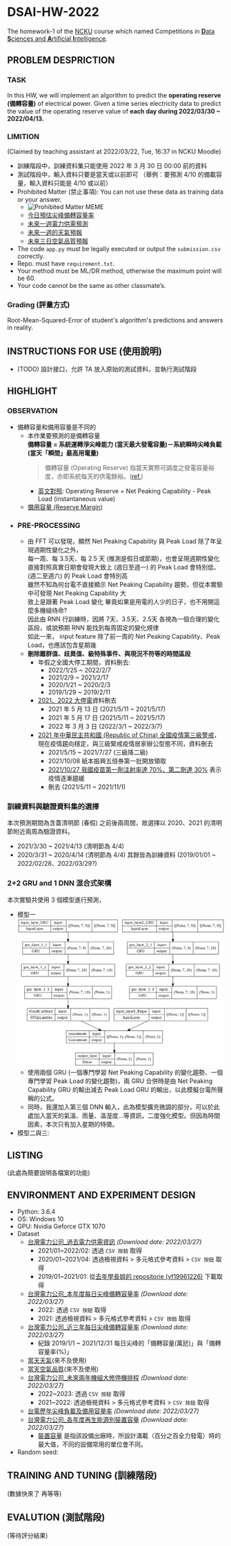 # DSAI-HW-2022
The homework-1 of the [NCKU](https://www.ncku.edu.tw/index.php?Lang=en) course which named Competitions in [**D**ata **S**ciences and **A**rtificial **I**ntelligence](http://class-qry.acad.ncku.edu.tw/syllabus/online_display.php?syear=0110&sem=2&co_no=P75J000&class_code=).

## PROBLEM DESPRICTION
### TASK
In this HW, we will implement an algorithm to predict the **operating reserve (備轉容量)** of electrical power. Given a time series electricity data to predict the value of the operating reserve value of **each day during 2022/03/30 ~ 2022/04/13.**
### LIMITION
(Claimed by teaching assistant at 2022/03/22, Tue, 16:37 in NCKU Moodle)
* 訓練階段中，訓練資料集只能使用 2022 年 3 月 30 日 00:00 前的資料
* 測試階段中，輸入資料只要是當天或以前即可 （舉例：要預測 4/10 的備載容量，輸入資料只能是 4/10 或以前）
* Prohibited Matter (禁止事項): You can not use these data as training data or your answer.
    * ![Prohibited Matter MEME](https://pic.pimg.tw/merfolk/4a0276872c9d2.jpg)
    * [今日預估尖峰備轉容量率](https://www.taipower.com.tw/tc/page.aspx?mid=206&cid=405&cchk=e1726094-d08c-431e-abee-05665ab1c974)
    * [未來一週電力供需預測](https://www.taipower.com.tw/tc/page.aspx?mid=209)
    * [未來一週的天氣預報](https://opendata.cwb.gov.tw/dataset/forecast/F-A0010-001)
    * [未來三日空氣品質預報](https://airtw.epa.gov.tw/CHT/Forecast/Forecast_3days.aspx)
* The code `app.py` must be legally executed or output the `submission.csv` correctly.
* Repo. must have `requirement.txt`.
* Your method must be ML/DR method, otherwise the maximum point will be 60.
* Your code cannot be the same as other classmate’s.
### Grading (評量方式)
Root-Mean-Squared-Error of student's algorithm's predictions and answers in reality.
## INSTRUCTIONS FOR USE (使用說明)
* (TODO) 設計接口，允許 TA 放入原始的測試資料，並執行測試階段
## **HIGHLIGHT**
### OBSERVATION
* 備轉容量和備用容量是不同的
    * 本作業要預測的是備轉容量<br>
      **備轉容量 = 系統運轉淨尖峰能力 (當天最大發電容量)－系統瞬時尖峰負載 (當天「瞬間」最高用電量)**
      > 備轉容量 (Operating Reserve) 指當天實際可調度之發電容量裕度，亦即系統每天的供電餘裕。([ref.](https://www.taipower.com.tw/tc/page.aspx?mid=206&cid=405&cchk=e1726094-d08c-431e-abee-05665ab1c974))
      * [英文對照](https://www.taipower.com.tw/en/page.aspx?mid=4484&cid=2833&cchk=083f3aa1-77b0-43cf-9e4f-877a8a484c39): Operating Reserve = Net Peaking Capability - Peak Load (instantaneous value)
    * [備用容量 (Reserve Margin)](https://www.taipower.com.tw/tc/page.aspx?mid=212&cid=118&cchk=2b7682d9-46f8-4103-b636-02a5afeda67c)
* 
    ### PRE-PROCESSING
    * 由 FFT 可以發現，顯然 Net Peaking Capability 與 Peak Load 除了年呈現週期性變化之外，<br>
    每一周、每 3.5天、每 2.5 天 (推測是假日或節期)，也會呈現週期性變化
    <br>直接對照真實日期會發現大致上 (週日至週一) 的 Peak Load 會特別低、(週二至週六) 的 Peak Load 會特別高
    <br>雖然不知為何台電不直接顯示 Net Peaking Capability 趨勢，但從本實驗中可發現 Net Peaking Capability 大<br>致上是跟著 Peak Load 變化
    畢竟如果是用電的人少的日子，也不用開這麼多機組待命?
    <br>因此由 RNN 行訓練時，因將 7天、3.5天、2.5天 各視為一個合理的變化區段，或說預期 RNN 能找到每周固定的變化規律
    <br>如此一來， input feature 除了前一周的 Net Peaking Capability、Peak Load，也應該包含星期幾
    * **刪除離群值、歧異值、級特殊事件、與現況不符等的時間區段**
      * 年假之全國大停工期間，資料刪去: 
        * 2022/1/25 ~ 2022/2/7 
        * 2021/2/9 ~ 2021/2/17
        * 2020/1/21 ~ 2020/2/3
        * 2019/1/29 ~ 2019/2/11
      * [2021、2022 大停電](https://zh.wikipedia.org/wiki/%E5%8F%B0%E7%81%A3%E5%A4%A7%E5%81%9C%E9%9B%BB%E5%88%97%E8%A1%A8)資料刪去
        * 2021 年 5 月 13 日 (2021/5/11 ~ 2021/5/17)
        * 2021 年 5 月 17 日 (2021/5/11 ~ 2021/5/17)
        * 2022 年 3 月  3 日 (2022/3/1 ~ 2022/3/7)
      * [2021 年中華民主共和國 (Republic of China) 全國疫情第三級警戒](https://zh.wikipedia.org/wiki/2021%E5%B9%B4%E4%B8%AD%E8%8F%AF%E6%B0%91%E5%9C%8B%E5%85%A8%E5%9C%8B%E7%96%AB%E6%83%85%E7%AC%AC%E4%B8%89%E7%B4%9A%E8%AD%A6%E6%88%92)，現在疫情趨向穩定，與三級緊戒疫情居家辦公型態不同，資料刪去
        * 2021/5/15 ~ 2021/7/27 (三級降二級)
        * 2021/10/08 紙本振興五倍券第一批開放領取
        * [2021/10/27 我國疫苗第一劑注射率達 70%、第二劑達 30%](https://covid19.mohw.gov.tw/ch/sp-timeline0-205.html) 表示疫情逐漸趨緩
        * 刪去 (2021/5/11 ~ 2021/11/1)
### 訓練資料與驗證資料集的選擇
本次預測期間為含蓋清明節 (春假) 之前後兩周間，故選擇以 2020、2021 的清明節附近兩周為驗證資料。
* 2021/3/30 ~ 2021/4/13 (清明節為 4/4)
* 2020/3/31 ~ 2020/4/14 (清明節為 4/4)
其餘皆為訓練資料 (2019/01/01 ~ 2022/02/28、2022/03/29?)

### **2+2 GRU and 1 DNN 混合式架構**
本次實驗共使用 3 個模型進行預測，
* 模型一
![Main-model](https://github.com/kuihao/DSAI-HW-2022/blob/main/log/img/model_blockimg.png?raw=true)
  * 使用兩個 GRU (一個專門學習 Net Peaking Capability 的變化趨勢、一個專門學習 Peak Load 的變化趨勢)，兩 GRU 合併時是由 Net Peaking Capability GRU 的輸出減去 Peak Load GRU 的輸出，以此模擬台電所聲稱的公式。
  * 同時，我還加入第三個 DNN 輸入，此為模型擴充微調的部分，可以於此處加入當天的氣溫、雨量、溫溼度...等資訊，二度強化模型。但因為時間因素，本次只有加入星期的特徵。
* 模型二與三:

## LISTING
(此處為簡要說明各檔案的功能)

## ENVIRONMENT AND EXPERIMENT DESIGN
* Python: 3.6.4
* OS: Windows 10
* GPU: Nvidia Geforce GTX 1070
* Dataset
    * [台灣電力公司_過去電力供需資訊](https://data.gov.tw/dataset/19995) *(Download date: 2022/03/27)*
        * 2021/01~2022/02: 透過 `CSV 按鈕` 取得 
        * 2020/01~2021/04: 透過檢視資料 > 多元格式參考資料 > `CSV 按鈕` 取得
        * 2019/01~2021/01: 從[去年學長姐的 repositorie (vf19961226)](https://github.com/vf19961226/Electricity-Forecasting/blob/main/data/%E5%8F%B0%E7%81%A3%E9%9B%BB%E5%8A%9B%E5%85%AC%E5%8F%B8_%E9%81%8E%E5%8E%BB%E9%9B%BB%E5%8A%9B%E4%BE%9B%E9%9C%80%E8%B3%87%E8%A8%8A.csv) 下載取得
    * [台灣電力公司_本年度每日尖峰備轉容量率](https://data.gov.tw/dataset/25850) *(Download date: 2022/03/27)*
        * 2022: 透過 `CSV 按鈕` 取得
        * 2021: 透過檢視資料 > 多元格式參考資料 > `CSV 按鈕` 取得
    * [台灣電力公司_近三年每日尖峰備轉容量率](https://data.gov.tw/dataset/24945) *(Download date: 2022/03/27)*
      * 紀錄 2019/1/1 ~ 2021/12/31 每日尖峰的「備轉容量(萬瓩)」與「備轉容量率(%)」
    * [當天天氣](https://opendata.cwb.gov.tw/dataset/observation/O-A0003-001)(來不及使用) 
    * [當天空氣品質](https://data.gov.tw/dataset/40448)(來不及使用)
    * [台灣電力公司_未來兩年機組大修停機排程](https://data.gov.tw/dataset/35393) *(Download date: 2022/03/27)*
      * 2022~2023: 透過 `CSV 按鈕` 取得 
      * 2021~2022: 透過檢視資料 > 多元格式參考資料 > `CSV 按鈕` 取得
    * [台電歷年尖峰負載及備用容量率](https://data.gov.tw/dataset/8307) *(Download date: 2022/03/27)*
    * [台灣電力公司_各年度再生能源別裝置容量](https://data.gov.tw/dataset/29933) *(Download date: 2022/03/27)*
      * [裝置容量](https://smctw.tw/4223/) 是指該設備出廠時，所設計滿載（百分之百全力發電）時的最大值，不同的設備常用的單位會不同。
* Random seed: 
## TRAINING AND TUNING (訓練階段)
(數據快來了 再等等)
## EVALUTION (測試階段)
(等待評分結果)